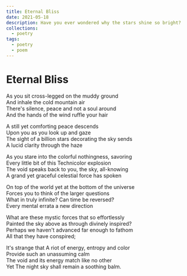 ```yaml
---
title: Eternal Bliss
date: 2021-05-18
description: Have you ever wondered why the stars shine so bright?
collections:
  - poetry
tags:
  - poetry
  - poem
---
```


# Eternal Bliss

As you sit cross-legged on the muddy ground  
And inhale the cold mountain air  
There's silence, peace and not a soul around  
And the hands of the wind ruffle your hair

A still yet comforting peace descends  
Upon you as you look up and gaze  
The sight of a billion stars decorating the sky sends  
A lucid clarity through the haze

As you stare into the colorful nothingness, savoring  
Every little bit of this Technicolor explosion  
The void speaks back to you, the sky, all-knowing  
A grand yet graceful celestial force has spoken

On top of the world yet at the bottom of the universe  
Forces you to think of the larger questions  
What in truly infinite? Can time be reversed?  
Every mental errata a new direction

What are these mystic forces that so effortlessly  
Painted the sky above as through divinely inspired?  
Perhaps we haven't advanced far enough to fathom  
All that they have conspired;

It's strange that A riot of energy, entropy and color  
Provide such an unassuming calm  
The void and its energy match like no other  
Yet The night sky shall remain a soothing balm.
